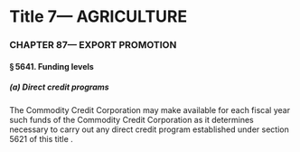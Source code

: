 
# Title 7— AGRICULTURE
### CHAPTER 87— EXPORT PROMOTION
#### § 5641. Funding levels
##### (a) Direct credit programs

The Commodity Credit Corporation may make available for each fiscal year such funds of the Commodity Credit Corporation as it determines necessary to carry out any direct credit program established under section 5621 of this title .
